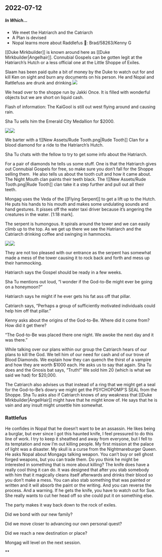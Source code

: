 ## 2022-07-12
##### In Which...
* We meet the Hatriarch and the Catriarch
* A Plan is devised
* Nopal learns more about Raddlefus
🐐: Brad/58263/Kenny G

  

[[Duke Mirkbuilder]] is known around here as [[Duke Mirkbuilder|Angelhair]]. Connubial Gospels can be gotten legit at the Hatriarch’s Hutch or a less official one at the Little Shoppe of Exiles. 

  

Slaam has been paid quite a bit of money by the Duke to watch out for and kill Ken on sight and burn any documents on his person. He and Nopal and Rattlefuss are drunk and drinking.![](https://lh5.googleusercontent.com/etXCUkqOZ3GhDgaFeGhLfMPtOP3CJWIpeawVbe8hA7uSwZaplaYvjGmh0YyJk3A2WxqxpRWJv5Nci2KeowNjZ2Wv4q4I1C9T7ggV1Yb2IDfm33edqzV0BfcmR-PeNSZoNk3Hdizhc-rLk-hRcDpiYts)

  

We head over to the shoppe run by Jakki Once. It is filled with wonderful objects but we are short on liquid cash.

  

Flash of information: The KaiGool is still out west flying around and causing rain. 

  

Sha Tu sells him the Emerald City Medallion for $2000. 

  
  
  

![](https://lh6.googleusercontent.com/mNiJYKxJnlR_6U-VdA371k8DZze4sceeEmsPARjX1fF7DjtxwJBrsmXaygRqcAii2wGi65si7Y6Qj7jKSDvbjwE9T8q5Wr3qDFS-JdwwtKfMVywERGtLr1JXSnYhwr84N4CXa81qB_caatG1lgWIbKA)![](https://lh3.googleusercontent.com/4imGgxQ12m2KAAjmvwFvrV3jISm8O4DaexndZKiglo2KOdCFHvWWzB_xHYtxJzT52YpjVFOuS8Zqx7e6_jp5EgySIpdGunejdAKTXbEvn4yGcoX7GX2tDjCYMABiaS3BnwMwmIwDcJFYBslPc48DmIE)

  

We barter with a ![[New Assets/Rude Tooth.png|Rude Tooth]] Clan for a blood diamond for a ride to the Hatriarch’s Hutch.

Sha Tu chats with the fellow to try to get some info about the Hatriarch. 

  

For a pair of diamonds he tells us some stuff. One is that the Hatriarch gives out Connubial Gospels for free, so make sure you don’t fall for the Shoppe selling them.  He also tells us about the tooth cult and how it came about. The Night Mouth clan paints their teeth black. The ![[New Assets/Rude Tooth.png|Rude Tooth]] clan take it a step further and pull out all their teeth. 

  

Mongag uses the Veda of the [[Flying Serpent]] to get a lift up to the Hutch. He puts his hands to his mouth and makes some undulating sounds and hand gestures. It pisses off the water taxi driver because it’s angering the creatures in the water. [1:18 mark]. 

  

The serpent is humongous. It spirals around the tower and we can easily climb up to the top. As we get up there we see the Hatriarch and the Catriarch drinking coffee and swinging in hammocks. 

![](https://lh4.googleusercontent.com/gr2cYgyk_3oVLiEKcBcH8izGQNt4pJN64iUpxjw4PRt-jgAiF7ExIB6IDzLGHJEhjdNWpKHuJHsnV9uGlkO0I6oAjiTPoZ1omdHKH8zNigzvNtvCTj4Z1fCYma_Kip37fkq60pY2S2RmSScNr8xF8Zo)![](https://lh6.googleusercontent.com/U23xrnTW1LiGCBLM74xCAoEkGr21KyyigaEeMfqcey0xv3YKUyeZLGL8yb9DRbXOY0FvXJd4kPnSPGTLOw6LZ8g7hywZrMhfAn0TYOCAuyJR6WHAWHFUg-Qe_kSBpaEisZQ3XDnsUnKle6JFE9a2cPg)

  

They are not too pleased with our entrance as the serpent has somewhat made a mess of the tower causing it to rock back and forth and mess up their hammocking. 

  

Hatriarch says the Gospel should be ready in a few weeks.

  

Sha Tu mentions out loud, “I wonder if the God-to-Be might ever be going on a honeymoon?”

Hatriarch says he might if he ever gets his fat ass off that pillar.

Catriarch says, “Perhaps a group of sufficiently motivated individuals could help him off that pillar.”

  

Kenny asks about the origins of the God-to-Be. Where did it come from? How did it get there? 

“The God-to-Be was placed there one night. We awoke the next day and it was there.”

  

While talking over our plans within our group the Catriarch hears of our plans to kill the God. We tell him of our need for cash and of our trove of Blood Diamonds. We explain how they can quench the thirst of a vampire and how they are worth $1000 each. He asks us to say that again. Sha Tu does and the Gnosis bat says, “Truth!” We sold him 20 (which is what we said we had) for $20,000. 

  
The Catriarch also advises us that instead of a ring that we might get a seal for the God-to-Be’s dowry we might get the PSYCHOPOMP'S SEAL from the Shoppe. Sha Tu asks also if Catriarch knows of any weakness that [[Duke Mirkbuilder|AngelHair]] might have that he might know of. He says that he is vain and any insult might unsettle him somewhat.

  

### Rattlefus

He confides in Nopal that he doesn’t want to be an assassin. He likes being a burglar, but ever since I got this haunted knife, I feel pressured to do this line of work. I try to keep it sheathed and away from everyone, but I fell to its temptation and now I’m out killing people. My first mission at the palace of light was a disaster. My skull is a curse from the Nightmareburger Queen. He asks Nopal about Mongags talking weapon. You can’t buy or sell ghost forged weapons, but you can trade them. Do you think he might be interested in something that is more about killing? The knife does have a really cool thing it can do. It was designed that after you stab somebody with him that it magically cleans itself afterwards and drinks their blood so you don’t make a mess. You can also stab something that was painted or written and it will absorb the paint or the writing. And you can reverse the process. And a warning. If he gets the knife, you have to watch out for Sue. She really wants to cut her head off so she could put it on something else. 

  

The party makes it way back down to the rock of exiles.

  

Did we bond with our new family?

Did we move closer to advancing our own personal quest?

Did we reach a new destination or place?

  

Mongag will level on the next session.

**